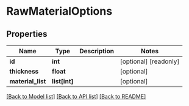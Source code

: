 # RawMaterialOptions

## Properties
Name | Type | Description | Notes
------------ | ------------- | ------------- | -------------
**id** | **int** |  | [optional] [readonly] 
**thickness** | **float** |  | [optional] 
**material_list** | **list[int]** |  | [optional] 

[[Back to Model list]](../README.md#documentation-for-models) [[Back to API list]](../README.md#documentation-for-api-endpoints) [[Back to README]](../README.md)


